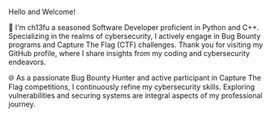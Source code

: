 Hello and Welcome! 

👋 I'm ch13fu a seasoned Software Developer proficient in Python and C++. Specializing in the realms of cybersecurity, I actively engage in Bug Bounty programs and Capture The Flag (CTF) challenges. Thank you for visiting my GitHub profile, where I share insights from my coding and cybersecurity endeavors.

🌐 As a passionate Bug Bounty Hunter and active participant in Capture The Flag competitions, I continuously refine my cybersecurity skills. Exploring vulnerabilities and securing systems are integral aspects of my professional journey.
